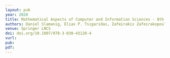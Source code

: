 ```yaml
---
layout: pub
year: 2020
title: Mathematical Aspects of Computer and Information Sciences - 8th International Conference, MACIS 2019
authors: Daniel Slamanig, Elias P. Tsigaridas, Zafeirakis Zafeirakopoulos
venue: Springer LNCS
doi: doi.org/10.1007/978-3-030-43120-4
vurl:
pub:
pdf:
---
```


